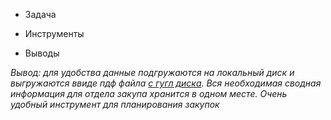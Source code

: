 * Задача

* Инструменты

* Выводы

*Вывод: для удобства данные подгружаются на локальный диск и выгружаются ввиде пдф файла [с гугл диска](https://drive.google.com/drive/folders/1OtyYX8mmETjy1D70ajviLB7H7PsgkVcc?usp=sharing). Вся необходимая сводная информация для отдела закупа хранится в одном месте. Очень удобный инструмент для планирования закупок*
